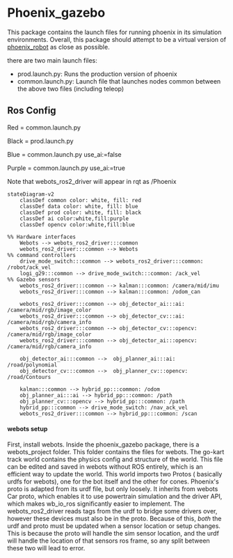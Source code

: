 # Phoenix_gazebo

This package contains the launch files for running phoenix in its simulation environments. Overall, this package
should attempt to be a virtual version of [phoenix_robot](phoenix_robot.md) as close as possible.

there are two main launch files:

- prod.launch.py: Runs the production version of phoenix
- common.launch.py: Launch file that launches nodes common between the above two files (including teleop)


## Ros Config

Red = common.launch.py

Black = prod.launch.py

Blue = common.launch.py      use_ai:=false

Purple = common.launch.py    use_ai:=true


Note that webots_ros2_driver will appear in rqt as /Phoenix

```mermaid
stateDiagram-v2
    classDef common color: white, fill: red
    classDef data color: white, fill: blue
    classDef prod color: white, fill: black
    classDef ai color:white,fill:purple
    classDef opencv color:white,fill:blue

%% Hardware interfaces
    Webots --> webots_ros2_driver:::common
    webots_ros2_driver:::common --> Webots
%% command controllers
    drive_mode_switch:::common --> webots_ros2_driver:::common: /robot/ack_vel
    logi_g29:::common --> drive_mode_switch:::common: /ack_vel
%% Gazebo sensors
    webots_ros2_driver:::common --> kalman:::common: /camera/mid/imu
    webots_ros2_driver:::common --> kalman:::common: /odom_can

    webots_ros2_driver:::common --> obj_detector_ai:::ai: /camera/mid/rgb/image_color
    webots_ros2_driver:::common --> obj_detector_cv:::ai: /camera/mid/rgb/camera_info
    webots_ros2_driver:::common --> obj_detector_cv:::opencv: /camera/mid/rgb/image_color
    webots_ros2_driver:::common --> obj_detector_ai:::opencv: /camera/mid/rgb/camera_info

    obj_detector_ai:::common -->  obj_planner_ai:::ai: /road/polynomial
    obj_detector_cv:::common -->  obj_planner_cv:::opencv: /road/Contours

    kalman:::common --> hybrid_pp:::common: /odom
    obj_planner_ai:::ai --> hybrid_pp:::common: /path
    obj_planner_cv:::opencv --> hybrid_pp:::common: /path
    hybrid_pp:::common --> drive_mode_switch: /nav_ack_vel
    webots_ros2_driver:::common --> hybrid_pp:::common: /scan
```

#### webots setup

First, install webots. Inside the phoenix_gazebo package, there is a webots_project folder. This folder contains the
files for webots. The go-kart track world contains the physics config and structure of the world. This file can be
edited
and saved in webots without ROS entirely, which is an efficient way to update the world. This world imports two Protos (
basically urdfs for webots), one for the bot itself and the other for cones. Phoenix's proto is adapted from its urdf
file,
but only loosely. It inherits from webots Car proto, which enables it to use powertrain simulation and the driver API,
which makes wb_io_ros significantly easier to implement. The webots_ros2_driver reads tags from the urdf to bridge some
drivers over, however these devices must also be in the proto. Because of this, _both_ the urdf and proto must be
updated when a sensor location or setup changes. This is because the proto will handle the sim sensor location, and the
urdf will handle the location of that sensors ros frame, so any split between these two will lead to error.
